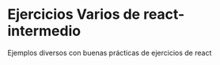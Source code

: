 # Ejercicios Varios de react-intermedio
Ejemplos diversos con buenas prácticas de ejercicios de react
